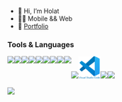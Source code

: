 - 👋 Hi, I’m Holat
- 📱🌐 Mobile && Web
- 💼 <a href="https://holat.github.io/portfolio/" target="_blank" rel="noopener noreferrer">Portfolio<a/>

[comment]: <> (🌱 Currently working on version 2 of my portfolio)

<h3>Tools & Languages</h3>
<div style="display: flex">
<img height=50 src="https://cdn.jsdelivr.net/gh/devicons/devicon/icons/html5/html5-original.svg" /><img height=50 src="https://cdn.jsdelivr.net/gh/devicons/devicon/icons/css3/css3-original.svg" /><img height=50 src="https://icongr.am/devicon/javascript-original.svg?size=128&color=currentColor"/><img height=50 src="https://cdn.jsdelivr.net/gh/devicons/devicon/icons/git/git-plain.svg"/><img height=50 src="https://icongr.am/devicon/github-original.svg?size=128&color=ffffff"/><img height=50 src="https://icongr.am/devicon/c-line.svg?size=128&color=ffffff"/><img height=50 src="https://icongr.am/devicon/firefox-plain.svg?size=128&color=ffffff"/><img height=50 src="https://icongr.am/devicon/linux-plain.svg?size=128&color=ffffff"/><img height=50 src="https://icongr.am/devicon/sass-original.svg?size=128&color=bb3d00"/><mg height=50 src="https://icongr.am/devicon/ubuntu-plain.svg?size=128&color=bb3d00"/><img height=50 src="https://icongr.am/devicon/vim-original.svg?size=128&color=bb3d00"/><img height=50 src="https://raw.githubusercontent.com/devicons/devicon/1119b9f84c0290e0f0b38982099a2bd027a48bf1/icons/vscode/vscode-original-wordmark.svg"/><img height=50 src="https://cdn.jsdelivr.net/gh/devicons/devicon/icons/ubuntu/ubuntu-plain.svg"/><img height=50 src="https://cdn.jsdelivr.net/gh/devicons/devicon/icons/java/java-original.svg"/>
</div>
<br/>
<!-- <img src="https://github-readme-stats.vercel.app/api?username=Holat&show_icons=true&theme=dark"/> -->
<img src="https://github-readme-stats.vercel.app/api/top-langs?username=Holat&show_icons=true&theme=dark"/>
<!---
Holat/Holat is a ✨ special ✨ repository because its `README.md` (this file) appears on your GitHub profile.
You can click the Preview link to take a look at your changes.
--->
